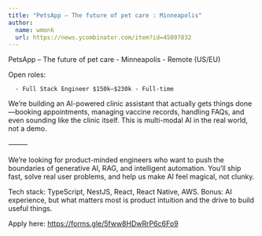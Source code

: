 ```yaml
---
title: "PetsApp – The future of pet care : Minneapolis"
author:
  name: wmonk
  url: https://news.ycombinator.com/item?id=45097832
---
```

PetsApp – The future of pet care - Minneapolis - Remote (US&#x2F;EU)

Open roles:

<pre><code>  - Full Stack Engineer $150k–$230k - Full-time
</code></pre>
We’re building an AI-powered clinic assistant that actually gets things done—booking appointments, managing vaccine records, handling FAQs, and even sounding like the clinic itself. This is multi-modal AI in the real world, not a demo.

⸻

We’re looking for product-minded engineers who want to push the boundaries of generative AI, RAG, and intelligent automation. You’ll ship fast, solve real user problems, and help us make AI feel magical, not clunky.

Tech stack: TypeScript, NestJS, React, React Native, AWS. Bonus: AI experience, but what matters most is product intuition and the drive to build useful things.

Apply here: <a href="https:&#x2F;&#x2F;forms.gle&#x2F;5fww8HDwRrP6c6Fo9" rel="nofollow">https:&#x2F;&#x2F;forms.gle&#x2F;5fww8HDwRrP6c6Fo9</a>
<JobApplication />
